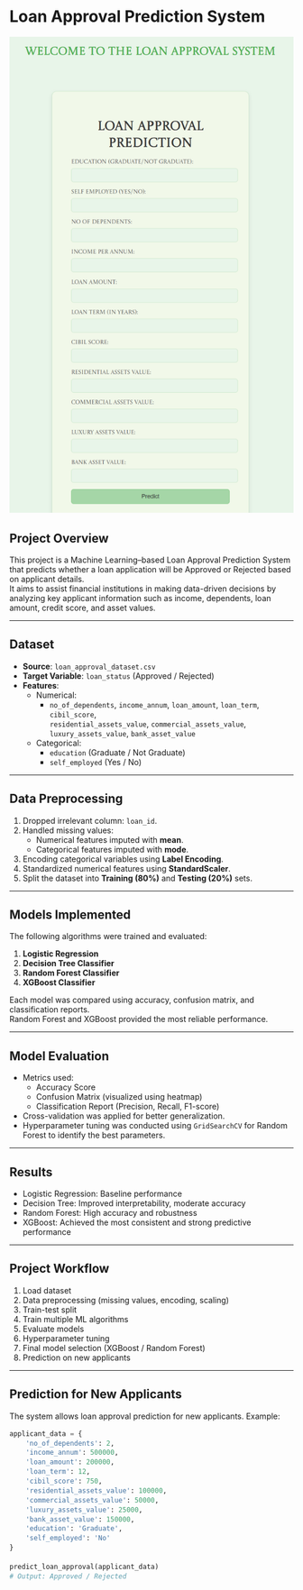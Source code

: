 # Loan Approval Prediction System

![Homepage Banner](banner.png)

## Project Overview
This project is a Machine Learning–based Loan Approval Prediction System that predicts whether a loan application will be Approved or Rejected based on applicant details.  
It aims to assist financial institutions in making data-driven decisions by analyzing key applicant information such as income, dependents, loan amount, credit score, and asset values.

---

## Dataset
- **Source**: `loan_approval_dataset.csv`  
- **Target Variable**: `loan_status` (Approved / Rejected)  
- **Features**:  
  - Numerical:  
    - `no_of_dependents`, `income_annum`, `loan_amount`, `loan_term`, `cibil_score`,  
      `residential_assets_value`, `commercial_assets_value`, `luxury_assets_value`, `bank_asset_value`  
  - Categorical:  
    - `education` (Graduate / Not Graduate)  
    - `self_employed` (Yes / No)

---

## Data Preprocessing
1. Dropped irrelevant column: `loan_id`.  
2. Handled missing values:  
   - Numerical features imputed with **mean**.  
   - Categorical features imputed with **mode**.  
3. Encoding categorical variables using **Label Encoding**.  
4. Standardized numerical features using **StandardScaler**.  
5. Split the dataset into **Training (80%)** and **Testing (20%)** sets.  

---

## Models Implemented
The following algorithms were trained and evaluated:

1. **Logistic Regression**  
2. **Decision Tree Classifier**  
3. **Random Forest Classifier**  
4. **XGBoost Classifier**

Each model was compared using accuracy, confusion matrix, and classification reports.  
Random Forest and XGBoost provided the most reliable performance.

---

## Model Evaluation
- Metrics used:  
  - Accuracy Score  
  - Confusion Matrix (visualized using heatmap)  
  - Classification Report (Precision, Recall, F1-score)  
- Cross-validation was applied for better generalization.  
- Hyperparameter tuning was conducted using `GridSearchCV` for Random Forest to identify the best parameters.

---

## Results
- Logistic Regression: Baseline performance  
- Decision Tree: Improved interpretability, moderate accuracy  
- Random Forest: High accuracy and robustness  
- XGBoost: Achieved the most consistent and strong predictive performance  

---

## Project Workflow
1. Load dataset  
2. Data preprocessing (missing values, encoding, scaling)  
3. Train-test split  
4. Train multiple ML algorithms  
5. Evaluate models  
6. Hyperparameter tuning  
7. Final model selection (XGBoost / Random Forest)  
8. Prediction on new applicants  

---

## Prediction for New Applicants
The system allows loan approval prediction for new applicants. Example:

```python
applicant_data = {
    'no_of_dependents': 2,
    'income_annum': 500000,
    'loan_amount': 200000,
    'loan_term': 12,
    'cibil_score': 750,
    'residential_assets_value': 100000,
    'commercial_assets_value': 50000,
    'luxury_assets_value': 25000,
    'bank_asset_value': 150000,
    'education': 'Graduate',
    'self_employed': 'No'
}

predict_loan_approval(applicant_data)
# Output: Approved / Rejected
